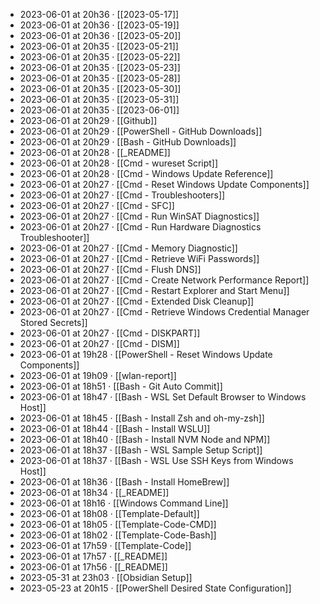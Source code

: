 - 2023-06-01 at 20h36 · [[2023-05-17]]
- 2023-06-01 at 20h36 · [[2023-05-19]]
- 2023-06-01 at 20h36 · [[2023-05-20]]
- 2023-06-01 at 20h35 · [[2023-05-21]]
- 2023-06-01 at 20h35 · [[2023-05-22]]
- 2023-06-01 at 20h35 · [[2023-05-23]]
- 2023-06-01 at 20h35 · [[2023-05-28]]
- 2023-06-01 at 20h35 · [[2023-05-30]]
- 2023-06-01 at 20h35 · [[2023-05-31]]
- 2023-06-01 at 20h35 · [[2023-06-01]]
- 2023-06-01 at 20h29 · [[Github]]
- 2023-06-01 at 20h29 · [[PowerShell - GitHub Downloads]]
- 2023-06-01 at 20h29 · [[Bash - GitHub Downloads]]
- 2023-06-01 at 20h28 · [[_README]]
- 2023-06-01 at 20h28 · [[Cmd - wureset Script]]
- 2023-06-01 at 20h28 · [[Cmd - Windows Update Reference]]
- 2023-06-01 at 20h27 · [[Cmd - Reset Windows Update Components]]
- 2023-06-01 at 20h27 · [[Cmd - Troubleshooters]]
- 2023-06-01 at 20h27 · [[Cmd - SFC]]
- 2023-06-01 at 20h27 · [[Cmd - Run WinSAT Diagnostics]]
- 2023-06-01 at 20h27 · [[Cmd - Run Hardware Diagnostics Troubleshooter]]
- 2023-06-01 at 20h27 · [[Cmd - Memory Diagnostic]]
- 2023-06-01 at 20h27 · [[Cmd - Retrieve WiFi Passwords]]
- 2023-06-01 at 20h27 · [[Cmd - Flush DNS]]
- 2023-06-01 at 20h27 · [[Cmd - Create Network Performance Report]]
- 2023-06-01 at 20h27 · [[Cmd - Restart Explorer and Start Menu]]
- 2023-06-01 at 20h27 · [[Cmd - Extended Disk Cleanup]]
- 2023-06-01 at 20h27 · [[Cmd - Retrieve Windows Credential Manager Stored Secrets]]
- 2023-06-01 at 20h27 · [[Cmd - DISKPART]]
- 2023-06-01 at 20h27 · [[Cmd - DISM]]
- 2023-06-01 at 19h28 · [[PowerShell - Reset Windows Update Components]]
- 2023-06-01 at 19h09 · [[wlan-report]]
- 2023-06-01 at 18h51 · [[Bash - Git Auto Commit]]
- 2023-06-01 at 18h47 · [[Bash - WSL Set Default Browser to Windows Host]]
- 2023-06-01 at 18h45 · [[Bash - Install Zsh and oh-my-zsh]]
- 2023-06-01 at 18h44 · [[Bash - Install WSLU]]
- 2023-06-01 at 18h40 · [[Bash - Install NVM Node and NPM]]
- 2023-06-01 at 18h37 · [[Bash - WSL Sample Setup Script]]
- 2023-06-01 at 18h37 · [[Bash - WSL Use SSH Keys from Windows Host]]
- 2023-06-01 at 18h36 · [[Bash - Install HomeBrew]]
- 2023-06-01 at 18h34 · [[_README]]
- 2023-06-01 at 18h16 · [[Windows Command Line]]
- 2023-06-01 at 18h08 · [[Template-Default]]
- 2023-06-01 at 18h05 · [[Template-Code-CMD]]
- 2023-06-01 at 18h02 · [[Template-Code-Bash]]
- 2023-06-01 at 17h59 · [[Template-Code]]
- 2023-06-01 at 17h57 · [[_README]]
- 2023-06-01 at 17h56 · [[_README]]
- 2023-05-31 at 23h03 · [[Obsidian Setup]]
- 2023-05-23 at 20h15 · [[PowerShell Desired State Configuration]]
